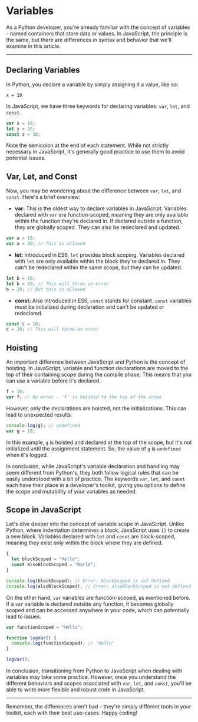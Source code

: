 # Variables

As a Python developer, you're already familiar with the concept of variables - named containers that store data or values. In JavaScript, the principle is the same, but there are differences in syntax and behavior that we'll examine in this article.

---

## Declaring Variables

In Python, you declare a variable by simply assigning it a value, like so:

```
x = 10
```

In JavaScript, we have three keywords for declaring variables: `var`, `let`, and `const`.

```js
var x = 10;
let y = 20;
const z = 30;

```

Note the semicolon at the end of each statement. While not strictly necessary in JavaScript, it's generally good practice to use them to avoid potential issues.

## Var, Let, and Const

Now, you may be wondering about the difference between `var`, `let`, and `const`. Here's a brief overview:

- **var:** This is the oldest way to declare variables in JavaScript. Variables declared with `var` are function-scoped, meaning they are only available within the function they're declared in. If declared outside a function, they are globally scoped. They can also be redeclared and updated.

```jsx
var a = 10;
var a = 20; // This is allowed
```

- **let:** Introduced in ES6, `let` provides block scoping. Variables declared with `let` are only available within the block they're declared in. They can't be redeclared within the same scope, but they can be updated.

```jsx
let b = 10;
let b = 20; // This will throw an error
b = 20; // But this is allowed

```

- **const:** Also introduced in ES6, `const` stands for constant. `const` variables must be initialized during declaration and can't be updated or redeclared.

```jsx
const c = 10;
c = 20; // This will throw an error
```

## Hoisting

An important difference between JavaScript and Python is the concept of hoisting. In JavaScript, variable and function declarations are moved to the top of their containing scope during the compile phase. This means that you can use a variable before it's declared.

```js
f = 10;
var f; // No error - 'f' is hoisted to the top of the scope

```

However, only the declarations are hoisted, not the initializations. This can lead to unexpected results:

```js
console.log(g); // undefined
var g = 10;

```

In this example, `g` is hoisted and declared at the top of the scope, but it's not initialized until the assignment statement. So, the value of `g` is `undefined` when it's logged.

In conclusion, while JavaScript's variable declaration and handling may seem different from Python's, they both follow logical rules that can be easily understood with a bit of practice. The keywords `var`, `let`, and `const` each have their place in a developer's toolkit, giving you options to define the scope and mutability of your variables as needed.

## Scope in JavaScript

Let's dive deeper into the concept of variable scope in JavaScript. Unlike Python, where indentation determines a block, JavaScript uses `{}` to create a new block. Variables declared with `let` and `const` are block-scoped, meaning they exist only within the block where they are defined.

```jsx
{
  let blockScoped = "Hello";
  const alsoBlockScoped = "World";
}

console.log(blockScoped); // Error: blockScoped is not defined
console.log(alsoBlockScoped); // Error: alsoBlockScoped is not defined
```

On the other hand, `var` variables are function-scoped, as mentioned before. If a `var` variable is declared outside any function, it becomes globally scoped and can be accessed anywhere in your code, which can potentially lead to issues.

```jsx
var functionScoped = "Hello";

function logVar() {
  console.log(functionScoped); // "Hello"
}

logVar();

```

In conclusion, transitioning from Python to JavaScript when dealing with variables may take some practice. However, once you understand the different behaviors and scopes associated with `var`, `let`, and `const`, you'll be able to write more flexible and robust code in JavaScript.

---

Remember, the differences aren't bad – they're simply different tools in your toolkit, each with their best use-cases. Happy coding!
